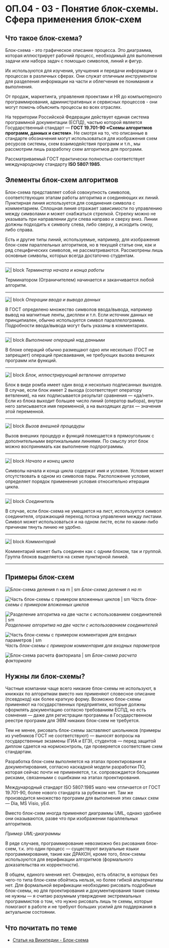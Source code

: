 <!-- @include: ./includes/_disclaimer.md -->

# ОП.04 - 03 - Понятие блок-схемы. Сфера применения блок-схем

## Что такое блок-схема?

Блок-схема - это графическое описание процесса. Это диаграмма, которая иллюстрирует рабочий процесс, необходимый для выполнения задачи или набора задач с помощью символов, линий и фигур.

Их используются для изучения, улучшения и передачи информации о процессах в различных сферах. Они служат отличным инструментом для разделения информации на части и облегчения ее понимания и выполнения.

От продаж, маркетинга, управления проектами и HR до компьютерного программирования, административных и сервисных процессов - они могут помочь объяснить процессы во всех отраслях.

На территории Российской Федерации действует единая система программной документации (ЕСПД), частью которой является Государственный стандарт — __ГОСТ 19.701-90 «Схемы алгоритмов программ, данных и систем»__. Не смотря на то, что описанные в стандарте обозначения могут использоваться для изображения схем ресурсов системы, схем взаимодействия программ и т.п., мы рассмотрим лишь разработку схем алгоритмов для программ.

Рассматриваемый ГОСТ практически полностью соответствует международному стандарту __ISO 5807:1985__.

## Элементы блок-схем алгоритмов

Блок-схема представляет собой совокупность символов, соответствующих этапам работы алгоритма и соединяющих их линий. Пунктирная линия используется для соединения символа с комментарием. Сплошная линия отражает зависимости по управлению между символами и может снабжаться стрелкой. Стрелку можно не указывать при направлении дуги слева направо и сверху вниз. Линии должны подходить к символу слева, либо сверху, а исходить снизу, либо справа.

Есть и другие типы линий, используемые, например, для изображения блок-схем параллельных алгоритмов, но в текущей статье они, как и ряд специфических символов, не рассматриваются. Рассмотрены лишь основные символы, которых всегда достаточно студентам.

---

![ | block](https://upload.wikimedia.org/wikipedia/commons/f/f7/%D0%AD%D0%BB%D0%B5%D0%BC%D0%B5%D0%BD%D1%82%D1%8B_-_%D0%A2%D0%B5%D1%80%D0%BC%D0%B8%D0%BD%D0%B0%D1%82%D0%BE%D1%80.svg)
*Терминатор начала и конца работы*

Терминатором (Ограничителем) начинается и заканчивается любой алгоритм.

---

![ | block](https://upload.wikimedia.org/wikipedia/commons/7/7c/%D0%AD%D0%BB%D0%B5%D0%BC%D0%B5%D0%BD%D1%82%D1%8B_-_%D0%94%D0%B0%D0%BD%D0%BD%D1%8B%D0%B5.svg)
*Операции ввода и вывода данных*

В ГОСТ определено множество символов ввода/вывода, например вывод на магнитные ленты, дисплеи и т.п. Если источник данных не принципиален, обычно используется символ параллелограмма. Подробности ввода/вывода могут быть указаны в комментариях.

---

![ | block](https://upload.wikimedia.org/wikipedia/commons/d/dc/%D0%AD%D0%BB%D0%B5%D0%BC%D0%B5%D0%BD%D1%82%D1%8B_-_%D0%9F%D1%80%D0%BE%D1%86%D0%B5%D1%81%D1%81.svg)
*Выполнение операций над данными*

В блоке операций обычно размещают одно или несколько (ГОСТ не запрещает) операций присваивания, не требующих вызова внешних программ или функций.

---

![ | block](https://upload.wikimedia.org/wikipedia/commons/4/4e/%D0%AD%D0%BB%D0%B5%D0%BC%D0%B5%D0%BD%D1%82%D1%8B_-_%D0%A3%D1%81%D0%BB%D0%BE%D0%B2%D0%B8%D0%B5.svg)
*Блок, иллюстрирующий ветвление алгоритма*

Блок в виде ромба имеет один вход и несколько подписанных выходов. В случае, если блок имеет 2 выхода (соответствует оператору ветвления), на них подписывается результат сравнения — «да/нет». Если из блока выходит большее число линий (оператор выбора), внутри него записывается имя переменной, а на выходящих дугах — значения этой переменной.

---

![ | block](https://upload.wikimedia.org/wikipedia/commons/a/a9/%D0%AD%D0%BB%D0%B5%D0%BC%D0%B5%D0%BD%D1%82%D1%8B_-_%D0%9F%D0%BE%D0%B4%D0%BF%D1%80%D0%BE%D0%B3%D1%80%D0%B0%D0%BC%D0%BC%D0%B0.svg)
*Вызов внешней процедуры*

Вызов внешних процедур и функций помещается в прямоугольник с дополнительными вертикальными линиями. По смыслу этот блок можно воспринимать как выполнение подпрограммы.

---

![ | block](https://upload.wikimedia.org/wikipedia/commons/f/f6/%D0%AD%D0%BB%D0%B5%D0%BC%D0%B5%D0%BD%D1%82%D1%8B_-_%D0%A6%D0%B8%D0%BA%D0%BB.svg)
*Начало и конец цикла*

Символы начала и конца цикла содержат имя и условие. Условие может отсутствовать в одном из символов пары. Расположение условия, определяет порядок применения условия относительно итерации цикла.

---

![ | block](https://upload.wikimedia.org/wikipedia/commons/8/88/%D0%AD%D0%BB%D0%B5%D0%BC%D0%B5%D0%BD%D1%82%D1%8B_-_%D0%A1%D0%BE%D0%B5%D0%B4%D0%B8%D0%BD%D0%B8%D1%82%D0%B5%D0%BB%D1%8C.svg)
*Соединитель*

В случае, если блок-схема не умещается на лист, используется символ соединителя, отражающий переход потока управления между листами. Символ может использоваться и на одном листе, если по каким-либо причинам тянуть линию не удобно.

---

![ | block](https://upload.wikimedia.org/wikipedia/commons/6/62/%D0%AD%D0%BB%D0%B5%D0%BC%D0%B5%D0%BD%D1%82%D1%8B_-_%D0%9A%D0%BE%D0%BC%D0%BC%D0%B5%D0%BD%D1%82%D0%B0%D1%80%D0%B8%D0%B9.svg)
*Комментарий*

Комментарий может быть соединен как с одним блоком, так и группой. Группа блоков выделяется на схеме пунктирной линией.

---

## Примеры блок-схем

![Блок-схема деления n на m | sm](https://upload.wikimedia.org/wikipedia/commons/f/fe/%D0%9F%D1%80%D0%B8%D0%BC%D0%B5%D1%80_-_%D0%A2%D0%B5%D1%80%D0%BC%D0%B8%D0%BD%D0%B0%D1%82%D0%BE%D1%80%D1%8B_-_%D0%9F%D1%80%D0%BE%D0%B2%D0%B5%D1%80%D0%BA%D0%B0_%D0%B4%D0%B0%D0%BD%D0%BD%D1%8B%D1%85.svg)
*Блок-схема деления n на m*

![Часть блок-схемы с примером вложенных циклов | sm](https://upload.wikimedia.org/wikipedia/commons/7/78/%D0%9F%D1%80%D0%B8%D0%BC%D0%B5%D1%80_-_%D0%92%D0%BB%D0%BE%D0%B6%D0%B5%D0%BD%D0%BD%D1%8B%D0%B5_%D1%86%D0%B8%D0%BA%D0%BB%D1%8B.svg)
*Часть блок-схемы с примером вложенных циклов*

![Разделение алгоритма на две части с использованием соединителей | sm](https://upload.wikimedia.org/wikipedia/commons/b/bb/%D0%9F%D1%80%D0%B8%D0%BC%D0%B5%D1%80_-_%D0%9F%D1%80%D0%B8%D0%BC%D0%B5%D0%BD%D0%B5%D0%BD%D0%B8%D0%B5_%D1%81%D0%BE%D0%B5%D0%B4%D0%B8%D0%BD%D0%B8%D1%82%D0%B5%D0%BB%D0%B5%D0%B9.svg)
*Разделение алгоритма на две части с использованием соединителей*

![Часть блок-схемы с примером комментария для входных параметров | sm](https://upload.wikimedia.org/wikipedia/commons/f/f3/%D0%9F%D1%80%D0%B8%D0%BC%D0%B5%D1%80_-_%D0%92%D1%85%D0%BE%D0%B4%D0%BD%D1%8B%D0%B5_%D0%BF%D0%B5%D1%80%D0%B5%D0%BC%D0%B5%D0%BD%D0%BD%D1%8B%D0%B5.svg)
*Часть блок-схемы с примером комментария для входных параметров*

![Блок-схема расчета факториала | sm](https://upload.wikimedia.org/wikipedia/commons/b/bb/%D0%9F%D1%80%D0%B8%D0%BC%D0%B5%D1%80_-_%D0%A0%D0%B0%D1%81%D1%87%D0%B5%D1%82_%D1%84%D0%B0%D0%BA%D1%82%D0%BE%D1%80%D0%B8%D0%B0%D0%BB%D0%B0.svg)
*Блок-схема расчета факториала*

## Нужны ли блок-схемы?

Частные компании чаще всего никакие блок-схемы не используют, в книжках по алгоритмам вместо них применяют словесное описание (псевдокод) как более краткую форму. Возможно блок-схемы применяют на государственных предприятиях, которые должны оформлять документацию согласно требованиям ЕСПД, но есть сомнения — даже для регистрации программы в Государственном реестре программ для ЭВМ никаких блок-схем не требуется.

Тем не менее, рисовать блок-схемы заставляют школьников (примеры из учебников ГОСТ не соответствуют) — выносят вопросы на государственные экзамены (ГИА и ЕГЭ), студентов — перед защитой диплом сдается на нормоконтроль, где проверяется соответствие схем стандартам.

Разработка блок-схем выполняется на этапах проектирования и документирования, согласно каскадной модели разработки ПО, которая сейчас почти не применяется, т.к. сопровождается большими рисками, связанными с ошибками на этапах проектирования.

Международный стандарт ISO 5807:1985 мало чем отличается от ГОСТ 19.701-90, более нового стандарта за рубежом нет. Там же производится множество программ для выполнения этих самых схем — Dia, MS Visio, yEd.

Вместо блок-схем иногда применяют диаграммы UML, однако удобнее они оказываются, разве что при изображении параллельных алгоритмов.

<!-- @include: ./includes/example.plantuml -->

*Пример UML-диаграммы*

В ряде случаев, программирование невозможно без рисования блок-схем, т.к. это один процесс — существуют визуальные языки программирования, такие как ДРАКОН, кроме того, блок-схемы используются для верификации алгоритмов (формального доказательства их корректности).

В общем, единого мнения нет. Очевидно, есть области, в которых без чего-то типа блок-схем обойтись нельзя, но более гибкой альтернативы нет. Для формальной верификации необходимо рисовать подробные блок-схемы, но для проектирования и документирования такие схемы не нужны — я считаю разумным утверждение экстремальных программистов о том, что нужно рисовать лишь те схемы, которые помогают в работе и не требуют больших усилий для поддержания в актуальном состоянии.

## Что почитать по теме

- [Статья на Википедии - Блок-схема](https://ru.wikipedia.org/wiki/%D0%91%D0%BB%D0%BE%D0%BA-%D1%81%D1%85%D0%B5%D0%BC%D0%B0)

